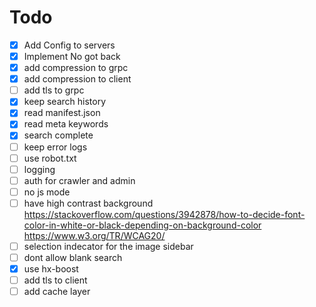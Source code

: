 # Todo

- [x] Add Config to servers
- [x] Implement No got back
- [x] add compression to grpc
- [x] add compression to client
- [ ] add tls to grpc
- [x] keep search history
- [x] read manifest.json
- [x] read meta keywords
- [x] search complete
- [ ] keep error logs
- [ ] use robot.txt
- [ ] logging
- [ ] auth for crawler and admin
- [ ] no js mode
- [ ] have high contrast background <https://stackoverflow.com/questions/3942878/how-to-decide-font-color-in-white-or-black-depending-on-background-color> <https://www.w3.org/TR/WCAG20/>
- [ ] selection indecator for the image sidebar
- [ ] dont allow blank search
- [x] use hx-boost
- [ ] add tls to client
- [ ] add cache layer
